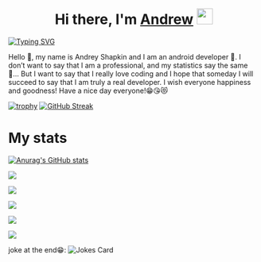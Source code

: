 
<h1 align="center">Hi there, I'm <a href="https://github.com/Dokker24/" target="_blank">Andrew</a> 
<img src="https://github.com/blackcater/blackcater/raw/main/images/Hi.gif" height="32"/></h1>

 [![Typing SVG](https://readme-typing-svg.herokuapp.com?color=%2336BCF7&lines=Android+Developer+😺)](https://git.io/typing-svg)

 Hello 👏, my name is Andrey Shapkin and I am an android developer 📱. I don’t want to say that I am a professional, and my statistics say the same 🥺... But I want to say that I really love coding and I hope that someday I will succeed to say that I am truly a real developer. I wish everyone happiness and goodness! Have a nice day everyone!😁😘😻

[![trophy](https://github-profile-trophy.vercel.app/?username=Dokker24)](https://github.com/Dokker24/github-profile-trophy)
[![GitHub Streak](https://github-readme-streak-stats.herokuapp.com/?user=Dokker24)](https://git.io/streak-stats)

 # My stats

[![Anurag's GitHub stats](https://github-readme-stats.vercel.app/api?username=Dokker24)](https://github.com/Dokker24/github-readme-stats)

![](https://github-profile-summary-cards.vercel.app/api/cards/profile-details?username=Dokker24&theme=solarized_dark)

![](https://github-profile-summary-cards.vercel.app/api/cards/most-commit-language?username=Dokker24&theme=solarized_dark)

![](https://github-profile-summary-cards.vercel.app/api/cards/repos-per-language?username=Dokker24&theme=solarized_dark)

![](https://github-profile-summary-cards.vercel.app/api/cards/stats?username=Dokker24&theme=solarized_dark)

![](https://github-profile-summary-cards.vercel.app/api/cards/productive-time?username=Dokker24&theme=solarized_dark)

joke at the end😁:
![Jokes Card](https://readme-jokes.vercel.app/api)
